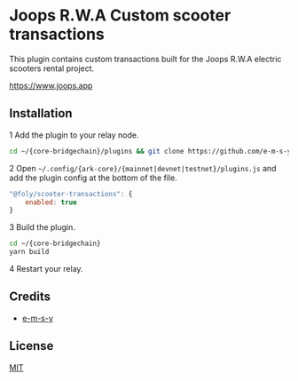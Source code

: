 # Joops R.W.A Custom scooter transactions
This plugin contains custom transactions built for the Joops R.W.A electric scooters rental project. 

https://www.joops.app

## Installation
1 Add the plugin to your relay node. 
```bash
cd ~/{core-bridgechain}/plugins && git clone https://github.com/e-m-s-y/scooter-transactions.git
```
2 Open `~/.config/{ark-core}/{mainnet|devnet|testnet}/plugins.js` and add the plugin config at the bottom of the file.
```js
"@foly/scooter-transactions": {
    enabled: true
}
```
3 Build the plugin.
```bash
cd ~/{core-bridgechain}
yarn build
```
4 Restart your relay.

## Credits

- [e-m-s-y](https://github.com/e-m-s-y)

## License

[MIT](LICENSE)
